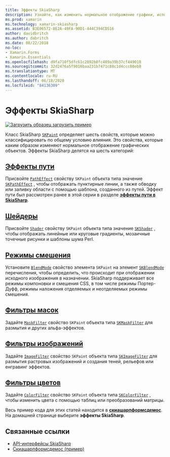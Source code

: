 ```yaml
---
title: Эффекты SkiaSharp
description: Узнайте, как изменить нормальное отображение графики, используя градиенты, мозаичное разбиение на карты, режимы наложения, размытие и другие эффекты.
ms.prod: xamarin
ms.technology: xamarin-skiasharp
ms.assetid: B3E06572-8E2A-49FA-90D1-444C394CD516
author: davidbritch
ms.author: dabritch
ms.date: 08/22/2018
no-loc:
- Xamarin.Forms
- Xamarin.Essentials
ms.openlocfilehash: d9fa710f5dfc61c2892b8fc409a39b37cf449018
ms.sourcegitcommit: 32d2476a5f9016baa231b7471c88c1d4ccc08eb8
ms.translationtype: MT
ms.contentlocale: ru-RU
ms.lasthandoff: 06/18/2020
ms.locfileid: "84136309"
---
```

# <a name="skiasharp-effects"></a>Эффекты SkiaSharp

[![Загрузить образец](~/media/shared/download.png) загрузить пример](https://docs.microsoft.com/samples/xamarin/xamarin-forms-samples/skiasharpforms-demos)

Класс SkiaSharp [`SKPaint`](xref:SkiaSharp.SKPaint) определяет шесть свойств, которые можно классифицировать по общему условию _влияния_. Это свойства, которые каким образом изменяют нормальное отображение графических объектов. Эффекты SkiaSharp делятся на шесть категорий:

## <a name="path-effects"></a>[Эффекты пути](../curves/effects.md)

Присвойте [`PathEffect`](xref:SkiaSharp.SKPaint.PathEffect) свойству `SKPaint` объекта типа значение [`SKPathEffect`](xref:SkiaSharp.SKPathEffect) , чтобы отображать пунктирные линии, а также обводку или заливку области с помощью шаблона, созданного из путей. Эффект пути был рассмотрен ранее в этой серии в разделе [**эффекты пути в SkiaSharp**](../curves/effects.md).

## <a name="shaders"></a>[Шейдеры](shaders/index.md)

Присвойте [`Shader`](xref:SkiaSharp.SKPaint.Shader) свойству `SKPaint` объекта типа значение [`SKShader`](xref:SkiaSharp.SKShader) , чтобы отображать линейные или круговые градиенты, мозаичные точечные рисунки и шаблоны шума Perl.

## <a name="blend-modes"></a>[Режимы смешения](blend-modes/index.md)

Установите [`BlendMode`](xref:SkiaSharp.SKPaint.BlendMode) свойство элемента `SKPaint` на элемент [`SKBlendMode`](xref:SkiaSharp.SKBlendMode) перечисления, чтобы определить, что происходит при отображении исходного изображения в назначении. SkiaSharp поддерживает все режимы компоновки и смешения CSS, в том числе режимы Портер-Дуфф, режимы наложения отделяемых и неотделяемых режимы смешения.

## <a name="mask-filters"></a>[Фильтры масок](mask-filters.md)

Задайте [`MaskFilter`](xref:SkiaSharp.SKPaint.MaskFilter) свойство `SKPaint` объекта типа [`SKMaskFilter`](xref:SkiaSharp.SKMaskFilter) для размытия и других альфа-эффектов.

## <a name="image-filters"></a>[Фильтры изображений](image-filters.md)

Задайте [`ImageFilter`](xref:SkiaSharp.SKPaint.ImageFilter) свойство `SKPaint` объекта типа [`SKImageFilter`](xref:SkiaSharp.SKImageFilter) для размытия растровых изображений и создания теней, рельефов или енгравинг эффектов.

## <a name="color-filters"></a>[Фильтры цветов](color-filters.md)

Задайте [`ColorFilter`](xref:SkiaSharp.SKPaint.ColorFilter) свойство `SKPaint` объекта типа [`SKColorFilter`](xref:SkiaSharp.SKColorFilter) , чтобы изменить цвета с помощью таблиц или преобразований матрицы.

Весь пример кода для этих статей находится в [**скиашарпформсдемос**](https://docs.microsoft.com/samples/xamarin/xamarin-forms-samples/skiasharpforms-demos). На домашней странице выберите **эффекты SkiaSharp**.

## <a name="related-links"></a>Связанные ссылки

- [API-интерфейсы SkiaSharp](https://docs.microsoft.com/dotnet/api/skiasharp)
- [Скиашарпформсдемос (пример)](https://docs.microsoft.com/samples/xamarin/xamarin-forms-samples/skiasharpforms-demos)
